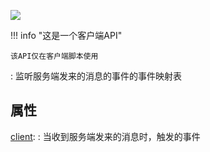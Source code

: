 <a href="https://github.com/qndm"><img src="https://img.shields.io/badge/%E8%B4%A1%E7%8C%AE%E8%80%85-qndm-blue"></img></a>

!!! info "这是一个客户端API"

    该API仅在客户端脚本使用

:   监听服务端发来的消息的事件的事件映射表

## 属性
[client](property): [](any)
:   当收到服务端发来的消息时，触发的事件